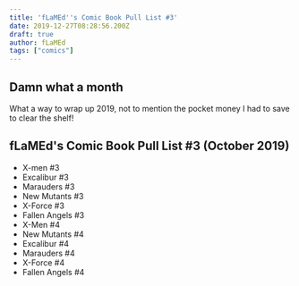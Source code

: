 ```yaml
---
title: 'fLaMEd''s Comic Book Pull List #3'
date: 2019-12-27T08:28:56.200Z
draft: true
author: fLaMEd
tags: ["comics"]
---
```

## Damn what a month
What a way to wrap up 2019, not to mention the pocket money I had to save to clear the shelf!

## fLaMEd's Comic Book Pull List #3 (October 2019)
- X-men #3
- Excalibur #3 
- Marauders #3
- New Mutants #3
- X-Force #3
- Fallen Angels #3
- X-Men #4
- New Mutants #4
- Excalibur #4
- Marauders #4
- X-Force #4
- Fallen Angels #4